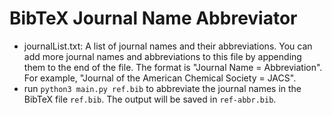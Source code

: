 # BibTeX Journal Name Abbreviator
- journalList.txt: A list of journal names and their abbreviations. You can add more journal names and abbreviations to this file by appending them to the end of the file. The format is "Journal Name = Abbreviation". For example, "Journal of the American Chemical Society = JACS".
- run `python3 main.py ref.bib` to abbreviate the journal names in the BibTeX file `ref.bib`. The output will be saved in `ref-abbr.bib`.

